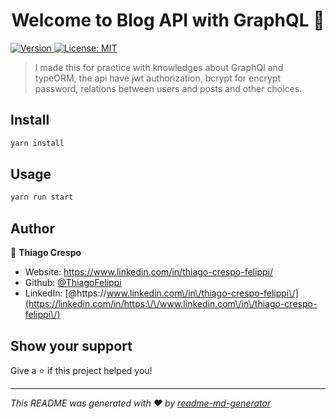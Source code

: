 <h1 align="center">Welcome to Blog API with GraphQL 👋</h1>
<p>
  <a href="https://www.npmjs.com/package/Blog API with GraphQL" target="_blank">
    <img alt="Version" src="https://img.shields.io/npm/v/Blog API with GraphQL.svg">
  </a>
  <a href="#" target="_blank">
    <img alt="License: MIT" src="https://img.shields.io/badge/License-MIT-yellow.svg" />
  </a>
</p>

> I made this for practice with knowledges about GraphQl and typeORM, the api have jwt authorization, bcrypt for encrypt password, relations between users and posts and other choices. 

## Install

```sh
yarn install
```

## Usage

```sh
yarn run start
```

## Author

👤 **Thiago Crespo**

* Website: https://www.linkedin.com/in/thiago-crespo-felippi/
* Github: [@ThiagoFelippi](https://github.com/ThiagoFelippi)
* LinkedIn: [@https:\/\/www.linkedin.com\/in\/thiago-crespo-felippi\/](https://linkedin.com/in/https:\/\/www.linkedin.com\/in\/thiago-crespo-felippi\/)

## Show your support

Give a ⭐️ if this project helped you!

***
_This README was generated with ❤️ by [readme-md-generator](https://github.com/kefranabg/readme-md-generator)_